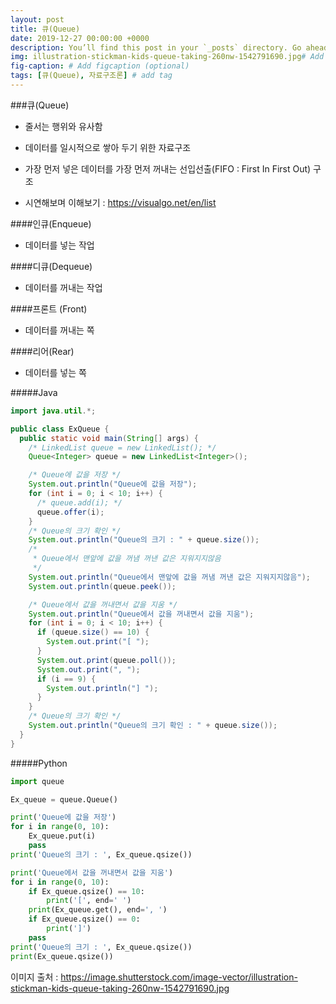 ```yaml
---
layout: post
title: 큐(Queue)
date: 2019-12-27 00:00:00 +0000
description: You’ll find this post in your `_posts` directory. Go ahead and edit it and re-build the site to see your changes. # Add post description (optional)
img: illustration-stickman-kids-queue-taking-260nw-1542791690.jpg# Add image post (optional)
fig-caption: # Add figcaption (optional)
tags: [큐(Queue), 자료구조론] # add tag
---
```


###큐(Queue)

- 줄서는 행위와 유사함

- 데이터를 일시적으로 쌓아 두기 위한 자료구조
- 가장 먼저 넣은 데이터를 가장 먼저 꺼내는 선입선출(FIFO : First In First Out) 구조
- 시연해보며 이해보기 : https://visualgo.net/en/list

####인큐(Enqueue)

- 데이터를 넣는 작업

####디큐(Dequeue)

- 데이터를 꺼내는 작업

####프론트 (Front)

- 데이터를 꺼내는 쪽

####리어(Rear)

- 데이터를 넣는 쪽



#####Java

```java
import java.util.*;

public class ExQueue {
  public static void main(String[] args) {
    /* LinkedList queue = new LinkedList(); */
    Queue<Integer> queue = new LinkedList<Integer>();

    /* Queue에 값을 저장 */
    System.out.println("Queue에 값을 저장");
    for (int i = 0; i < 10; i++) {
      /* queue.add(i); */
      queue.offer(i);
    }
    /* Queue의 크기 확인 */
    System.out.println("Queue의 크기 : " + queue.size());
    /*
     * Queue에서 맨앞에 값을 꺼냄 꺼낸 값은 지워지지않음
     */
    System.out.println("Queue에서 맨앞에 값을 꺼냄 꺼낸 값은 지워지지않음");
    System.out.println(queue.peek());

    /* Queue에서 값을 꺼내면서 값을 지움 */
    System.out.println("Queue에서 값을 꺼내면서 값을 지움");
    for (int i = 0; i < 10; i++) {
      if (queue.size() == 10) {
        System.out.print("[ ");
      }
      System.out.print(queue.poll());
      System.out.print(", ");
      if (i == 9) {
        System.out.println("] ");
      }
    }
    /* Queue의 크기 확인 */
    System.out.println("Queue의 크기 확인 : " + queue.size());
  }
}
```



#####Python

```python
import queue

Ex_queue = queue.Queue()

print('Queue에 값을 저장')
for i in range(0, 10):
    Ex_queue.put(i)
    pass
print('Queue의 크기 : ', Ex_queue.qsize())

print('Queue에서 값을 꺼내면서 값을 지움')
for i in range(0, 10):
    if Ex_queue.qsize() == 10:
        print('[', end=' ')
    print(Ex_queue.get(), end=', ')
    if Ex_queue.qsize() == 0:
        print(']')
    pass
print('Queue의 크기 : ', Ex_queue.qsize())
print(Ex_queue.qsize())

```

이미지 출처 : https://image.shutterstock.com/image-vector/illustration-stickman-kids-queue-taking-260nw-1542791690.jpg